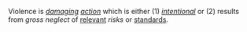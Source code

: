 Violence is *[damaging](https://github.com/gcassel/Modular-Organization-Terminology/blob/master/terms/damage.md) [action](https://github.com/gcassel/Modular-Organization-Terminology/blob/master/terms/action.md)* which is either (1) *[intentional](https://github.com/gcassel/Modular-Organization-Terminology/blob/master/terms/intention.md)* or (2) results from *gross neglect* of [relevant](https://github.com/gcassel/Modular-Organization-Terminology/blob/master/terms/relevance.md) *risks* or [standards](https://github.com/gcassel/Modular-Organization-Terminology/blob/master/terms/standard.md).
